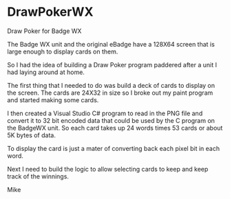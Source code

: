 # DrawPokerWX
Draw Poker for Badge WX

The Badge WX unit and the original eBadge have a 128X64 screen that is large enough to display cards on them.

So I had the idea of building a Draw Poker program paddered after a unit I had laying around at home.

The first thing that I needed to do was build a deck of cards to display on the screen.  The cards are 24X32 in size so I broke out my paint program and started making some cards.

I then created a Visual Studio C# program to read in the PNG file and convert it to 32 bit encoded data that could be used by the C program on the BadgeWX unit.  So each card takes up 24 words times 53 cards or about 5K bytes of data.

To display the card is just a mater of converting back each pixel bit in each word.

Next I need to build the logic to allow selecting cards to keep and keep track of the winnings.

Mike
